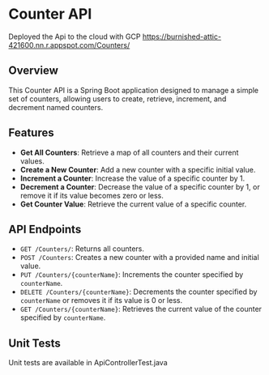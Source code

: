 # Counter API

Deployed the Api to the cloud with GCP
https://burnished-attic-421600.nn.r.appspot.com/Counters/ 

## Overview
This Counter API is a Spring Boot application designed to manage a simple set of counters, allowing users to create, retrieve, increment, and decrement named counters.

## Features
- **Get All Counters**: Retrieve a map of all counters and their current values.
- **Create a New Counter**: Add a new counter with a specific initial value.
- **Increment a Counter**: Increase the value of a specific counter by 1.
- **Decrement a Counter**: Decrease the value of a specific counter by 1, or remove it if its value becomes zero or less.
- **Get Counter Value**: Retrieve the current value of a specific counter.

## API Endpoints
- `GET /Counters/`: Returns all counters.
- `POST /Counters`: Creates a new counter with a provided name and initial value.
- `PUT /Counters/{counterName}`: Increments the counter specified by `counterName`.
- `DELETE /Counters/{counterName}`: Decrements the counter specified by `counterName` or removes it if its value is 0 or less.
- `GET /Counters/{counterName}`: Retrieves the current value of the counter specified by `counterName`.
  
## Unit Tests
Unit tests are available in ApiControllerTest.java
